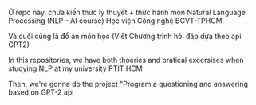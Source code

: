 Ở repo này, chứa kiến thức lý thuyết + thực hành môn Natural Language Processing (NLP - AI course) Học viện Công nghệ BCVT-TPHCM.

Và cuối cùng là đồ án môn học (Viết Chương trình hỏi đáp dựa theo api GPT2)



In this repositories, we have both thoeries and pratical excersises when studying NLP at my university PTIT HCM

Then, we're gonna do the project "Program a questioning and answering based on GPT-2 api
